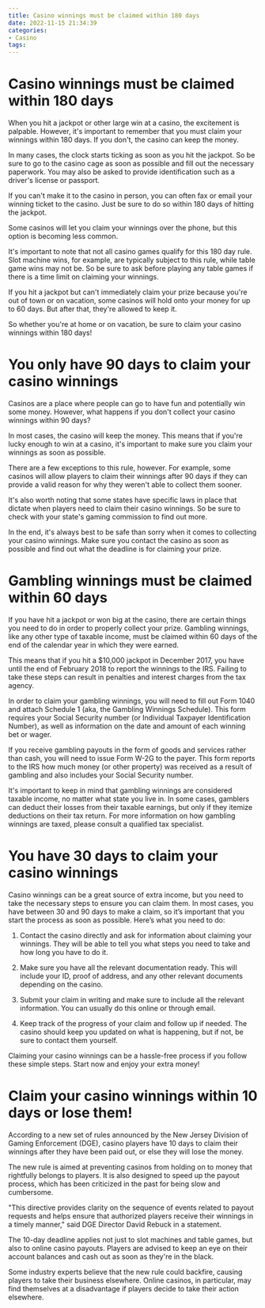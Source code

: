 ```yaml
---
title: Casino winnings must be claimed within 180 days 
date: 2022-11-15 21:34:39
categories:
- Casino
tags:
---
```



#  Casino winnings must be claimed within 180 days 

When you hit a jackpot or other large win at a casino, the excitement is palpable. However, it's important to remember that you must claim your winnings within 180 days. If you don't, the casino can keep the money.

In many cases, the clock starts ticking as soon as you hit the jackpot. So be sure to go to the casino cage as soon as possible and fill out the necessary paperwork. You may also be asked to provide identification such as a driver's license or passport.

If you can't make it to the casino in person, you can often fax or email your winning ticket to the casino. Just be sure to do so within 180 days of hitting the jackpot.

Some casinos will let you claim your winnings over the phone, but this option is becoming less common.

It's important to note that not all casino games qualify for this 180 day rule. Slot machine wins, for example, are typically subject to this rule, while table game wins may not be. So be sure to ask before playing any table games if there is a time limit on claiming your winnings.

If you hit a jackpot but can't immediately claim your prize because you're out of town or on vacation, some casinos will hold onto your money for up to 60 days. But after that, they're allowed to keep it.

So whether you're at home or on vacation, be sure to claim your casino winnings within 180 days!

#  You only have 90 days to claim your casino winnings 

Casinos are a place where people can go to have fun and potentially win some money. However, what happens if you don't collect your casino winnings within 90 days?

In most cases, the casino will keep the money. This means that if you're lucky enough to win at a casino, it's important to make sure you claim your winnings as soon as possible.

There are a few exceptions to this rule, however. For example, some casinos will allow players to claim their winnings after 90 days if they can provide a valid reason for why they weren't able to collect them sooner.

It's also worth noting that some states have specific laws in place that dictate when players need to claim their casino winnings. So be sure to check with your state's gaming commission to find out more.

In the end, it's always best to be safe than sorry when it comes to collecting your casino winnings. Make sure you contact the casino as soon as possible and find out what the deadline is for claiming your prize.

#  Gambling winnings must be claimed within 60 days 

If you have hit a jackpot or won big at the casino, there are certain things you need to do in order to properly collect your prize. Gambling winnings, like any other type of taxable income, must be claimed within 60 days of the end of the calendar year in which they were earned.

This means that if you hit a $10,000 jackpot in December 2017, you have until the end of February 2018 to report the winnings to the IRS. Failing to take these steps can result in penalties and interest charges from the tax agency.

In order to claim your gambling winnings, you will need to fill out Form 1040 and attach Schedule 1 (aka, the Gambling Winnings Schedule). This form requires your Social Security number (or Individual Taxpayer Identification Number), as well as information on the date and amount of each winning bet or wager.

If you receive gambling payouts in the form of goods and services rather than cash, you will need to issue Form W-2G to the payer. This form reports to the IRS how much money (or other property) was received as a result of gambling and also includes your Social Security number.

It's important to keep in mind that gambling winnings are considered taxable income, no matter what state you live in. In some cases, gamblers can deduct their losses from their taxable earnings, but only if they itemize deductions on their tax return. For more information on how gambling winnings are taxed, please consult a qualified tax specialist.

#  You have 30 days to claim your casino winnings 

Casino winnings can be a great source of extra income, but you need to take the necessary steps to ensure you can claim them. In most cases, you have between 30 and 90 days to make a claim, so it’s important that you start the process as soon as possible. Here’s what you need to do:

1) Contact the casino directly and ask for information about claiming your winnings. They will be able to tell you what steps you need to take and how long you have to do it.

2) Make sure you have all the relevant documentation ready. This will include your ID, proof of address, and any other relevant documents depending on the casino.

3) Submit your claim in writing and make sure to include all the relevant information. You can usually do this online or through email.

4) Keep track of the progress of your claim and follow up if needed. The casino should keep you updated on what is happening, but if not, be sure to contact them yourself.

 Claiming your casino winnings can be a hassle-free process if you follow these simple steps. Start now and enjoy your extra money!

#  Claim your casino winnings within 10 days or lose them!

According to a new set of rules announced by the New Jersey Division of Gaming Enforcement (DGE), casino players have 10 days to claim their winnings after they have been paid out, or else they will lose the money.

The new rule is aimed at preventing casinos from holding on to money that rightfully belongs to players. It is also designed to speed up the payout process, which has been criticized in the past for being slow and cumbersome.

"This directive provides clarity on the sequence of events related to payout requests and helps ensure that authorized players receive their winnings in a timely manner," said DGE Director David Rebuck in a statement.

The 10-day deadline applies not just to slot machines and table games, but also to online casino payouts. Players are advised to keep an eye on their account balances and cash out as soon as they're in the black.

Some industry experts believe that the new rule could backfire, causing players to take their business elsewhere. Online casinos, in particular, may find themselves at a disadvantage if players decide to take their action elsewhere.